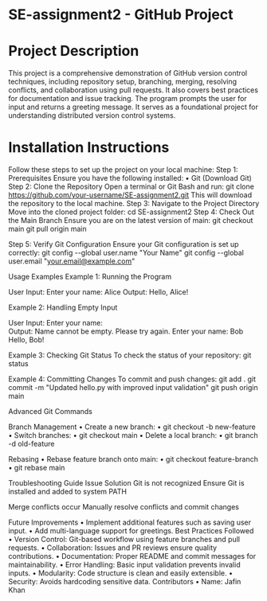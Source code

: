 # SE-assignment2 - GitHub Project
# Project Description
This project is a comprehensive demonstration of GitHub version control techniques, including repository setup, branching, merging, resolving conflicts, and collaboration using pull requests. It also covers best practices for documentation and issue tracking. The program prompts the user for input and returns a greeting message. It serves as a foundational project for understanding distributed version control systems.
# Installation Instructions
Follow these steps to set up the project on your local machine:
Step 1: Prerequisites
Ensure you have the following installed:
•	Git (Download Git)
Step 2: Clone the Repository
Open a terminal or Git Bash and run:
 git clone https://github.com/your-username/SE-assignment2.git
This will download the repository to the local machine.
Step 3: Navigate to the Project Directory
Move into the cloned project folder:
cd SE-assignment2
Step 4: Check Out the Main Branch
Ensure you are on the latest version of main:
git checkout main
git pull origin main

Step 5: Verify Git Configuration 
Ensure your Git configuration is set up correctly:
git config --global user.name "Your Name"
git config --global user.email "your.email@example.com"

Usage Examples
Example 1: Running the Program

User Input:
Enter your name: Alice
Output:
Hello, Alice!

Example 2: Handling Empty Input

User Input:
Enter your name:   
Output:
Name cannot be empty. Please try again.
Enter your name: Bob
Hello, Bob!

Example 3: Checking Git Status
To check the status of your repository:
git status

Example 4: Committing Changes
To commit and push changes:
git add .
git commit -m "Updated hello.py with improved input validation"
git push origin main

Advanced Git Commands

Branch Management
•	Create a new branch: 
•	git checkout -b new-feature
•	Switch branches: 
•	git checkout main
•	Delete a local branch: 
•	git branch -d old-feature

Rebasing
•	Rebase feature branch onto main: 
•	git checkout feature-branch
•	git rebase main

Troubleshooting Guide
Issue	Solution
Git is not recognized	Ensure Git is installed and added to system PATH

Merge conflicts occur	Manually resolve conflicts and commit changes

Future Improvements
•	Implement additional features such as saving user input.
•	Add multi-language support for greetings.
Best Practices Followed
•	Version Control: Git-based workflow using feature branches and pull requests.
•	Collaboration: Issues and PR reviews ensure quality contributions.
•	Documentation: Proper README and commit messages for maintainability.
•	Error Handling: Basic input validation prevents invalid inputs.
•	Modularity: Code structure is clean and easily extensible.
•	Security: Avoids hardcoding sensitive data.
Contributors
•	Name: Jafin Khan




